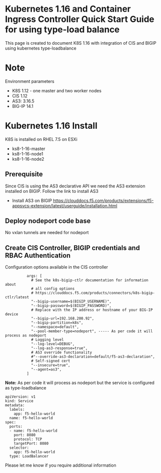 # Kubernetes 1.16 and Container Ingress Controller Quick Start Guide for using type-load balance

This page is created to document K8S 1.16 with integration of CIS and BIGIP using kubernetes type-loadbalance 

# Note

Environment parameters

* K8S 1.12 - one master and two worker nodes
* CIS 1.12
* AS3: 3.16.5
* BIG-IP 14.1

# Kubernetes 1.16 Install

K8S is installed on RHEL 7.5 on ESXi

* ks8-1-16-master  
* ks8-1-16-node1
* ks8-1-16-node2

## Prerequisite

Since CIS is using the AS3 declarative API we need the AS3 extension installed on BIGIP. Follow the link to install AS3
 
* Install AS3 on BIGIP
https://clouddocs.f5.com/products/extensions/f5-appsvcs-extension/latest/userguide/installation.html

## Deploy nodeport code base

No vxlan tunnels are needed for nodeport

## Create CIS Controller, BIGIP credentials and RBAC Authentication

Configuration options available in the CIS controller
```
          args: [
            # See the k8s-bigip-ctlr documentation for information about
            # all config options
            # https://clouddocs.f5.com/products/connectors/k8s-bigip-ctlr/latest
            "--bigip-username=$(BIGIP_USERNAME)",
            "--bigip-password=$(BIGIP_PASSWORD)",
            # Replace with the IP address or hostname of your BIG-IP device
            "--bigip-url=192.168.200.92",
            "--bigip-partition=k8s",
            "--namespace=default",
            "--pool-member-type=nodeport", ----- As per code it will process as nodeport
            # Logging level
            "--log-level=DEBUG",
            "--log-as3-response=true",
            # AS3 override functionality
            #"--override-as3-declaration=default/f5-as3-declaration",
            # Self-signed cert
            "--insecure=true",
            "--agent=as3",
          ]
```
**Note:** As per code it will process as nodeport but the service is configured as type-loadbalance 

```
apiVersion: v1
kind: Service
metadata:
  labels:
    app: f5-hello-world
  name: f5-hello-world
spec:
  ports:
  - name: f5-hello-world
    port: 8080
    protocol: TCP
    targetPort: 8080
  selector:
    app: f5-hello-world
  type: LoadBalancer
  ```

Please let me know if you require additional information